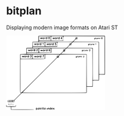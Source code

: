 # bitplan
Displaying modern image formats on Atari ST

 <img src="images/bitplanes.svg" height="200"> 

